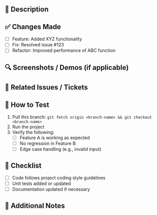 
## 📝 Description
<!-- Describe your changes in detail -->
<!-- Why is this change required? What problem does it solve? -->

## ✅ Changes Made
<!-- List the major changes in your PR -->
- [ ] Feature: Added XYZ functionality
- [ ] Fix: Resolved issue #123
- [ ] Refactor: Improved performance of ABC function

## 🔍 Screenshots / Demos (if applicable)
<!-- Add screenshots or screen recordings to demonstrate your changes -->


## 🔗 Related Issues / Tickets
<!-- Link any related issues or tickets -->


## 📌 How to Test
1. Pull this branch: `git fetch origin <branch-name> && git checkout <branch-name>`
2. Run the project
3. Verify the following:
   - [ ] Feature A is working as expected
   - [ ] No regression in Feature B
   - [ ] Edge case handling (e.g., invalid input)

## 🚀 Checklist
- [ ] Code follows project coding style guidelines
- [ ] Unit tests added or updated
- [ ] Documentation updated if necessary

## 🤔 Additional Notes
<!-- Anything else reviewers should know? -->
